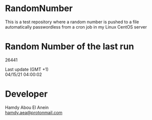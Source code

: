 # RandomNumber    
This is a test repository where a random number is pushed to a file automatically passwordless from a cron job in my Linux CentOS server    
# Random Number of the last run   
26441
      
Last update (GMT +1)    
04/15/21 04:00:02
# Developer    
Hamdy Abou El Anein   
hamdy.aea@protonmail.com

